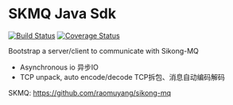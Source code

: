 # SKMQ Java Sdk

[![Build Status](https://travis-ci.org/raomuyang/skmq-java.svg?branch=master)](https://travis-ci.org/raomuyang/skmq-java)  [![Coverage Status](https://coveralls.io/repos/github/raomuyang/skmq-java-sdk/badge.svg?branch=master)](https://coveralls.io/github/raomuyang/skmq-java-sdk?branch=master)

Bootstrap a server/client to communicate with Sikong-MQ

* Asynchronous io    异步IO
* TCP unpack, auto encode/decode TCP拆包、消息自动编码解码

SKMQ: https://github.com/raomuyang/sikong-mq